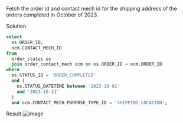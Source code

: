 Fetch the order id and contact mech id for the shipping address of the orders completed in October of 2023.

Solution
```SQL
select 
  os.ORDER_ID, 
  ocm.CONTACT_MECH_ID 
from 
  order_status os 
  join order_contact_mech ocm on os.ORDER_ID = ocm.ORDER_ID 
where 
  os.STATUS_ID = 'ORDER_COMPLETED' 
  and (
    os.STATUS_DATETIME between '2023-10-01' 
    and '2023-10-31'
  ) 
  and ocm.CONTACT_MECH_PURPOSE_TYPE_ID = 'SHIPPING_LOCATION';

```

Result
![image](https://github.com/Nishtha-Jain-1119/SQL-Queries/assets/127538617/b9950045-e8d6-4134-b220-67fc3d057dad)
